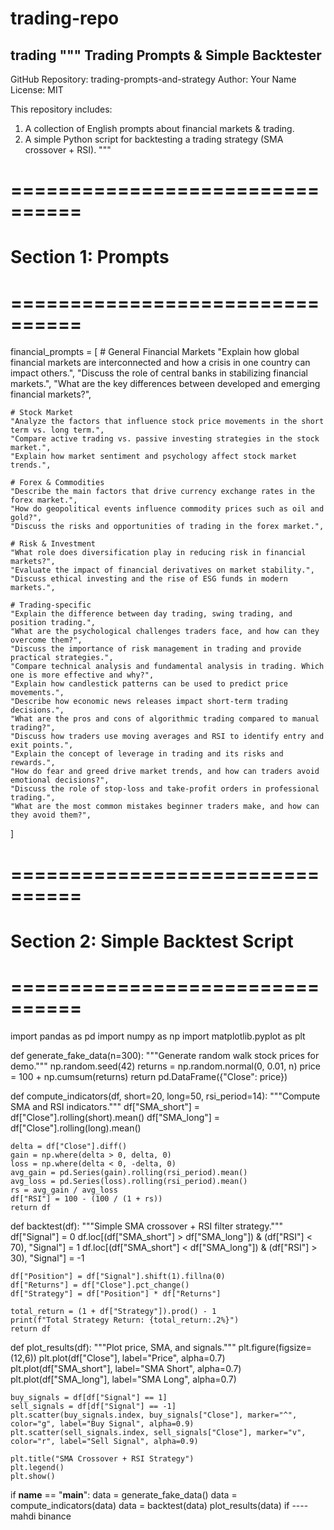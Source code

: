 # trading-repo
trading
"""
Trading Prompts & Simple Backtester
-----------------------------------

GitHub Repository: trading-prompts-and-strategy
Author: Your Name
License: MIT

This repository includes:
1. A collection of English prompts about financial markets & trading.
2. A simple Python script for backtesting a trading strategy (SMA crossover + RSI).
"""

# ================================
# Section 1: Prompts
# ================================

financial_prompts = [
    # General Financial Markets
    "Explain how global financial markets are interconnected and how a crisis in one country can impact others.",
    "Discuss the role of central banks in stabilizing financial markets.",
    "What are the key differences between developed and emerging financial markets?",

    # Stock Market
    "Analyze the factors that influence stock price movements in the short term vs. long term.",
    "Compare active trading vs. passive investing strategies in the stock market.",
    "Explain how market sentiment and psychology affect stock market trends.",

    # Forex & Commodities
    "Describe the main factors that drive currency exchange rates in the forex market.",
    "How do geopolitical events influence commodity prices such as oil and gold?",
    "Discuss the risks and opportunities of trading in the forex market.",

    # Risk & Investment
    "What role does diversification play in reducing risk in financial markets?",
    "Evaluate the impact of financial derivatives on market stability.",
    "Discuss ethical investing and the rise of ESG funds in modern markets.",

    # Trading-specific
    "Explain the difference between day trading, swing trading, and position trading.",
    "What are the psychological challenges traders face, and how can they overcome them?",
    "Discuss the importance of risk management in trading and provide practical strategies.",
    "Compare technical analysis and fundamental analysis in trading. Which one is more effective and why?",
    "Explain how candlestick patterns can be used to predict price movements.",
    "Describe how economic news releases impact short-term trading decisions.",
    "What are the pros and cons of algorithmic trading compared to manual trading?",
    "Discuss how traders use moving averages and RSI to identify entry and exit points.",
    "Explain the concept of leverage in trading and its risks and rewards.",
    "How do fear and greed drive market trends, and how can traders avoid emotional decisions?",
    "Discuss the role of stop-loss and take-profit orders in professional trading.",
    "What are the most common mistakes beginner traders make, and how can they avoid them?",
]

# ================================
# Section 2: Simple Backtest Script
# ================================

import pandas as pd
import numpy as np
import matplotlib.pyplot as plt

def generate_fake_data(n=300):
    """Generate random walk stock prices for demo."""
    np.random.seed(42)
    returns = np.random.normal(0, 0.01, n)
    price = 100 + np.cumsum(returns)
    return pd.DataFrame({"Close": price})

def compute_indicators(df, short=20, long=50, rsi_period=14):
    """Compute SMA and RSI indicators."""
    df["SMA_short"] = df["Close"].rolling(short).mean()
    df["SMA_long"] = df["Close"].rolling(long).mean()

    delta = df["Close"].diff()
    gain = np.where(delta > 0, delta, 0)
    loss = np.where(delta < 0, -delta, 0)
    avg_gain = pd.Series(gain).rolling(rsi_period).mean()
    avg_loss = pd.Series(loss).rolling(rsi_period).mean()
    rs = avg_gain / avg_loss
    df["RSI"] = 100 - (100 / (1 + rs))
    return df

def backtest(df):
    """Simple SMA crossover + RSI filter strategy."""
    df["Signal"] = 0
    df.loc[(df["SMA_short"] > df["SMA_long"]) & (df["RSI"] < 70), "Signal"] = 1
    df.loc[(df["SMA_short"] < df["SMA_long"]) & (df["RSI"] > 30), "Signal"] = -1

    df["Position"] = df["Signal"].shift(1).fillna(0)
    df["Returns"] = df["Close"].pct_change()
    df["Strategy"] = df["Position"] * df["Returns"]

    total_return = (1 + df["Strategy"]).prod() - 1
    print(f"Total Strategy Return: {total_return:.2%}")
    return df

def plot_results(df):
    """Plot price, SMA, and signals."""
    plt.figure(figsize=(12,6))
    plt.plot(df["Close"], label="Price", alpha=0.7)
    plt.plot(df["SMA_short"], label="SMA Short", alpha=0.7)
    plt.plot(df["SMA_long"], label="SMA Long", alpha=0.7)

    buy_signals = df[df["Signal"] == 1]
    sell_signals = df[df["Signal"] == -1]
    plt.scatter(buy_signals.index, buy_signals["Close"], marker="^", color="g", label="Buy Signal", alpha=0.9)
    plt.scatter(sell_signals.index, sell_signals["Close"], marker="v", color="r", label="Sell Signal", alpha=0.9)

    plt.title("SMA Crossover + RSI Strategy")
    plt.legend()
    plt.show()

if __name__ == "__main__":
    data = generate_fake_data()
    data = compute_indicators(data)
    data = backtest(data)
    plot_results(data)
if ---- mahdi
binance
